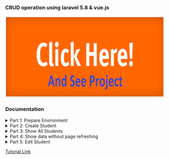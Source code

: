 ### CRUD operation using laravel 5.8 & vue.js

   <a href="#" target="_blank">
      <img src="storage/images/click_me.png" width="auto" height="260">
   </a>

### Documentation

<details>
   <summary>Part 1: Prepare Environment</summary>

      1. install laravel 5.8
         i. composer create-project --prefer-dist laravel/laravel vue "5.8.*"

      2. install vue
         i. [node install](https://nodejs.org/en/download/)
         ii. npm install

      3. create database and setup .env
         i. dbName: vue

      4. create student model and schema
         i. php artisan make:model Student -m
            name, email, phone
         ii. php artisan migrate

      5. create StudentController
         i. php artisan make:controller StudentController

      6. active laravel default authentication
         i. php artisan make:auth
</details>

<details>
   <summary>Part 2: Create Student</summary>

      1. npm run watch
      2. create component for creating student
         i. js/components/ [CreateComponent];

      3. register this in app.js
         i. app.js/
         ii. Vue.component('create-component', require('./components/CreateComponent.vue').default);
         iii. home.blade.php [<create-component></create-component>]

      4. bind model
         i. CreateComponent.vue [ <input v-model="name, email, phone etc...">]
         ii. CreateComponent.vue [export default{
                                    data(){
                                       return{
                                          name : '',
                                          email : '',
                                          phone : ''
                                       }
                                    }, //No need this, it use for 'v-model' work or not...
                                 ]

      5. create method for save student
         i. CreateComponent.vue [export default{
                                    methods : {
                                       saveStudent(){
                                          alert('text'); //no need this
                                 ]

      6. create axios post method and send date
         i. CreateComponent.vue  [export default{
                                    methods : {
                                       saveStudent(){
                                          axios.post('save_student', {
                                             name : this.name,
                                             email : this.email,
                                             phone : this.phone,
                                          }).then(response => console.log(response));
                                 ]

      7. create route web.php
         i. web.php [Route::post('/save_student', 'StudentController@save_student');]

      8. create method in controller and store student data
         i. StudentController.php [
                  use App\Student;
                  public function save_student(){
                     $student = new Student;
                     $student->name = request()->name;
                     $student->email = request()->email;
                     $student->phone = request()->phone;
                     $student->save();
                     return 'Insert successfully';
                  }
            ]
</details>

<details>
   <summary>Part 3: Show All Students</summary>

      1. Show all students in the same component which we use for create student.

      2. Use laravel vue pagination package for fetching data and show with pagination.
         i. [laravel vue pagination](https://github.com/gilbitron/laravel-vue-pagination)

</details>

<details>
   <summary>Part 4: Show data without page refreshing</summary>

      1. Call the function which we use for fetching data e.i getResults()
         after saving data/student.
</details>

<details>
   <summary>Part 5: Edit Student</summary>

      1. Use bootstrap modal for edit student

      2. Mew data for edit student

      3. Create method for edit student

      4. Create axios get method for fetching specific student data

      5. Create  route in web.php

      6. Create method in controller and return specefic student data

      7. Show student data on edit form
</details>

[Tutorial Link](https://www.youtube.com/playlist?list=PLE_gxCZQDh4-55n7ZoY3vgXUla7IMnVY0)